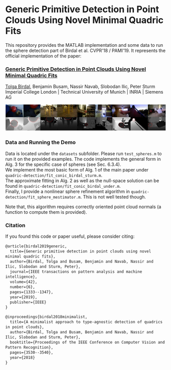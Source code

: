 # Generic Primitive Detection in Point Clouds Using Novel Minimal Quadric Fits
This repository provides the MATLAB implementation and some data to run the sphere detection part of Birdal et al. CVPR'18 / PAMI'19.  It represents the official implementation of the paper:

### [Generic Primitive Detection in Point Clouds Using Novel Minimal Quadric Fits](https://arxiv.org/abs/1901.01255)
[Tolga Birdal](http://tolgabirdal.github.io/), Benjamin Busam, Nassir Navab, Slobodan Ilic, Peter Sturm\
Imperial College London | Technical University of Munich | INRIA | Siemens AG

![SphereDetection](assets/SphereDetection.JPG?raw=true)

### Data and Running the Demo

Data is located under the `datasets` subfolder. Please run `test_spheres.m` to run it on the provided examples. The code implements the general form in Alg. 3 for the specific case of spheres (see Sec. 6.3.4).\
We implement the most basic form of Alg. 1 of the main paper under `quadric-detection/fit_conic_birdal_sturm.m`.\
The approximate fitting in Alg. 2 as well as the null-space solution can be found in `quadric-detection/fit_conic_birdal_under.m`.\
Finally, I provide a nonlinear sphere refinement algorithm in `quadric-detection/fit_sphere_mestimator.m`. This is not well tested though.

Note that, this algorithm requires correctly oriented point cloud normals (a function to compute them is provided).

### Citation

If you found this code or paper useful, please consider citing:

```shell
@article{birdal2019generic,
  title={Generic primitive detection in point clouds using novel minimal quadric fits},
  author={Birdal, Tolga and Busam, Benjamin and Navab, Nassir and Ilic, Slobodan and Sturm, Peter},
  journal={IEEE transactions on pattern analysis and machine intelligence},
  volume={42},
  number={6},
  pages={1333--1347},
  year={2019},
  publisher={IEEE}
}
```

```shell
@inproceedings{birdal2018minimalist,
  title={A minimalist approach to type-agnostic detection of quadrics in point clouds},
  author={Birdal, Tolga and Busam, Benjamin and Navab, Nassir and Ilic, Slobodan and Sturm, Peter},
  booktitle={Proceedings of the IEEE Conference on Computer Vision and Pattern Recognition},
  pages={3530--3540},
  year={2018}
}
```
